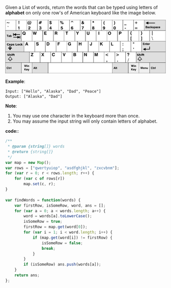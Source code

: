 Given a List of words, return the words that can be typed using letters of **alphabet** on only one row's of American keyboard like the image below.

![Alt Text](https://github.com/godghdai/leetcode/blob/master/Resource/img/keyboard.png)

**Example**:
```
Input: ["Hello", "Alaska", "Dad", "Peace"]
Output: ["Alaska", "Dad"]
```

**Note**:

1. You may use one character in the keyboard more than once.
2. You may assume the input string will only contain letters of alphabet.


**code:**:

```js
/**
 * @param {string[]} words
 * @return {string[]}
 */
var map = new Map();
var rows = ["qwertyuiop", "asdfghjkl", "zxcvbnm"];
for (var r = 0; r < rows.length; r++) {
    for (var c of rows[r])
        map.set(c, r);
}

var findWords = function(words) {
    var firstRow, isSomeRow, word, ans = [];
    for (var a = 0; a < words.length; a++) {
        word = words[a].toLowerCase();
        isSomeRow = true;
        firstRow = map.get(word[0]);
        for (var i = 1; i < word.length; i++) {
            if (map.get(word[i]) != firstRow) {
                isSomeRow = false;
                break;
            }
        }
        if (isSomeRow) ans.push(words[a]);
    }
    return ans;
};


```